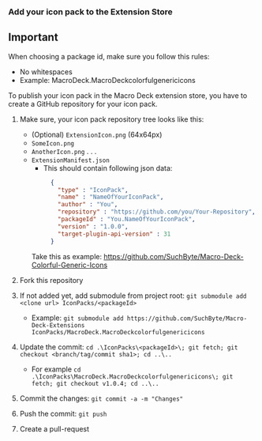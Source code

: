### Add your icon pack to the Extension Store
## Important
When choosing a package id, make sure you follow this rules:
- No whitespaces
- Example: MacroDeck.MacroDeckcolorfulgenericicons

To publish your icon pack in the Macro Deck extension store, you have to create a GitHub repository for your icon pack.

1. Make sure, your icon pack repository tree looks like this:
    - (Optional) `ExtensionIcon.png` (64x64px)
    - `SomeIcon.png`
    - `AnotherIcon.png`
    .
    .
    .
    - `ExtensionManifest.json`
        - This should contain following json data:
            ```json
              {
                "type" : "IconPack",
                "name" : "NameOfYourIconPack",
                "author" : "You",
                "repository" : "https://github.com/you/Your-Repository",
                "packageId" : "You.NameOfYourIconPack",
                "version" : "1.0.0",
                "target-plugin-api-version" : 31
              }
        Take this as example: https://github.com/SuchByte/Macro-Deck-Colorful-Generic-Icons

2. Fork this repository

3. If not added yet, add submodule from project root: `git submodule add <clone url> IconPacks/<packageId>`
    - Example: `git submodule add https://github.com/SuchByte/Macro-Deck-Extensions IconPacks/MacroDeck.MacroDeckcolorfulgenericicons`
    
4. Update the commit: `cd .\IconPacks\<packageId>\; git fetch; git checkout <branch/tag/commit sha1>; cd ..\..`
    - For example `cd .\IconPacks\MacroDeck.MacroDeckcolorfulgenericicons\; git fetch; git checkout v1.0.4; cd ..\..`           
    
5. Commit the changes: `git commit -a -m "Changes"`

6. Push the commit: `git push`

7. Create a pull-request
